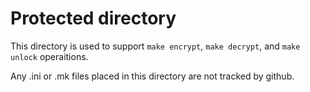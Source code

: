 # Protected directory

This directory is used to support `make encrypt`, `make decrypt`, and `make unlock` operaitions.

Any .ini or .mk files placed in this directory are not tracked by github.
